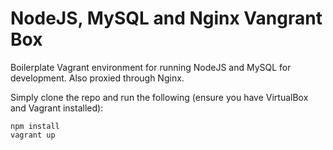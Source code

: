 # NodeJS, MySQL and Nginx Vangrant Box

Boilerplate Vagrant environment for running NodeJS and MySQL for development. Also proxied through Nginx.

Simply clone the repo and run the following (ensure you have VirtualBox and Vagrant installed):
```
npm install
vagrant up
```